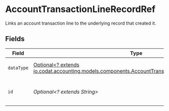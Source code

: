 # AccountTransactionLineRecordRef

Links an account transaction line to the underlying record that created it.


## Fields

| Field                                                                                                                                                                   | Type                                                                                                                                                                    | Required                                                                                                                                                                | Description                                                                                                                                                             | Example                                                                                                                                                                 |
| ----------------------------------------------------------------------------------------------------------------------------------------------------------------------- | ----------------------------------------------------------------------------------------------------------------------------------------------------------------------- | ----------------------------------------------------------------------------------------------------------------------------------------------------------------------- | ----------------------------------------------------------------------------------------------------------------------------------------------------------------------- | ----------------------------------------------------------------------------------------------------------------------------------------------------------------------- |
| `dataType`                                                                                                                                                              | [Optional<? extends io.codat.accounting.models.components.AccountTransactionLineRecordRefDataType>](../../models/components/AccountTransactionLineRecordRefDataType.md) | :heavy_minus_sign:                                                                                                                                                      | Name of underlying data type.                                                                                                                                           | transfers                                                                                                                                                               |
| `id`                                                                                                                                                                    | *Optional<? extends String>*                                                                                                                                            | :heavy_minus_sign:                                                                                                                                                      | 'id' of the underlying record or data type.                                                                                                                             |                                                                                                                                                                         |
